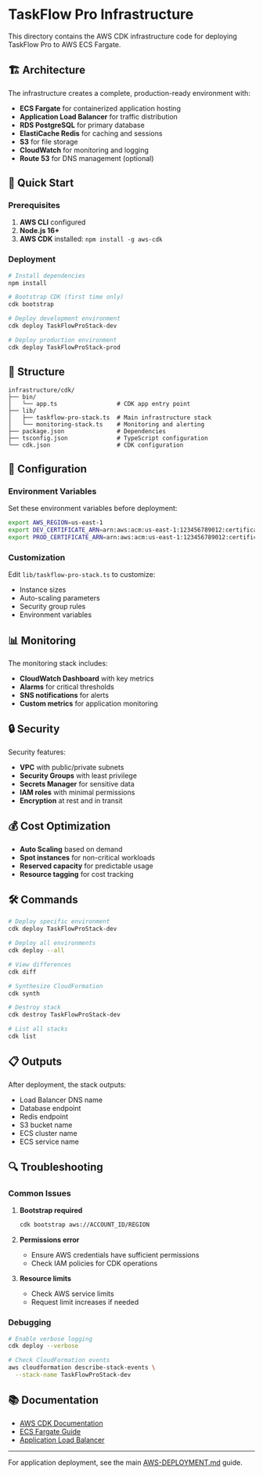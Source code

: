 # TaskFlow Pro Infrastructure

This directory contains the AWS CDK infrastructure code for deploying TaskFlow Pro to AWS ECS Fargate.

## 🏗️ Architecture

The infrastructure creates a complete, production-ready environment with:

- **ECS Fargate** for containerized application hosting
- **Application Load Balancer** for traffic distribution
- **RDS PostgreSQL** for primary database
- **ElastiCache Redis** for caching and sessions
- **S3** for file storage
- **CloudWatch** for monitoring and logging
- **Route 53** for DNS management (optional)

## 🚀 Quick Start

### Prerequisites

1. **AWS CLI** configured
2. **Node.js 16+**
3. **AWS CDK** installed: `npm install -g aws-cdk`

### Deployment

```bash
# Install dependencies
npm install

# Bootstrap CDK (first time only)
cdk bootstrap

# Deploy development environment
cdk deploy TaskFlowProStack-dev

# Deploy production environment
cdk deploy TaskFlowProStack-prod
```

## 📁 Structure

```
infrastructure/cdk/
├── bin/
│   └── app.ts                 # CDK app entry point
├── lib/
│   ├── taskflow-pro-stack.ts  # Main infrastructure stack
│   └── monitoring-stack.ts    # Monitoring and alerting
├── package.json               # Dependencies
├── tsconfig.json              # TypeScript configuration
└── cdk.json                   # CDK configuration
```

## 🔧 Configuration

### Environment Variables

Set these environment variables before deployment:

```bash
export AWS_REGION=us-east-1
export DEV_CERTIFICATE_ARN=arn:aws:acm:us-east-1:123456789012:certificate/xxxxx
export PROD_CERTIFICATE_ARN=arn:aws:acm:us-east-1:123456789012:certificate/xxxxx
```

### Customization

Edit `lib/taskflow-pro-stack.ts` to customize:

- Instance sizes
- Auto-scaling parameters
- Security group rules
- Environment variables

## 📊 Monitoring

The monitoring stack includes:

- **CloudWatch Dashboard** with key metrics
- **Alarms** for critical thresholds
- **SNS notifications** for alerts
- **Custom metrics** for application monitoring

## 🔒 Security

Security features:

- **VPC** with public/private subnets
- **Security Groups** with least privilege
- **Secrets Manager** for sensitive data
- **IAM roles** with minimal permissions
- **Encryption** at rest and in transit

## 💰 Cost Optimization

- **Auto Scaling** based on demand
- **Spot instances** for non-critical workloads
- **Reserved capacity** for predictable usage
- **Resource tagging** for cost tracking

## 🛠️ Commands

```bash
# Deploy specific environment
cdk deploy TaskFlowProStack-dev

# Deploy all environments
cdk deploy --all

# View differences
cdk diff

# Synthesize CloudFormation
cdk synth

# Destroy stack
cdk destroy TaskFlowProStack-dev

# List all stacks
cdk list
```

## 📋 Outputs

After deployment, the stack outputs:

- Load Balancer DNS name
- Database endpoint
- Redis endpoint
- S3 bucket name
- ECS cluster name
- ECS service name

## 🔍 Troubleshooting

### Common Issues

1. **Bootstrap required**
   ```bash
   cdk bootstrap aws://ACCOUNT_ID/REGION
   ```

2. **Permissions error**
   - Ensure AWS credentials have sufficient permissions
   - Check IAM policies for CDK operations

3. **Resource limits**
   - Check AWS service limits
   - Request limit increases if needed

### Debugging

```bash
# Enable verbose logging
cdk deploy --verbose

# Check CloudFormation events
aws cloudformation describe-stack-events \
  --stack-name TaskFlowProStack-dev
```

## 📚 Documentation

- [AWS CDK Documentation](https://docs.aws.amazon.com/cdk/)
- [ECS Fargate Guide](https://docs.aws.amazon.com/ecs/latest/userguide/what-is-fargate.html)
- [Application Load Balancer](https://docs.aws.amazon.com/elasticloadbalancing/latest/application/)

---

For application deployment, see the main [AWS-DEPLOYMENT.md](../AWS-DEPLOYMENT.md) guide.
